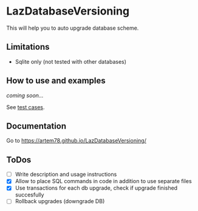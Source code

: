 # LazDatabaseVersioning

This will help you to auto upgrade database scheme.

## Limitations

- Sqlite only (not tested with other databases)

## How to use and examples

*coming soon...*

See [test cases](/Tests/testcase1.pas).

## Documentation

Go to https://artem78.github.io/LazDatabaseVersioning/

## ToDos
- [ ] Write description and usage instructions
- [x] Allow to place SQL commands in code in addition to use separate files
- [x] Use transactions for each db upgrade, check if upgrade finished succesfully
- [ ] Rollback upgrades (downgrade DB)
